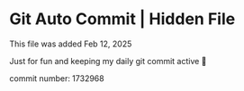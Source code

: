 # Git Auto Commit | Hidden File

This file was added Feb 12, 2025

Just for fun and keeping my daily git commit active 🤪

commit number: 1732968
